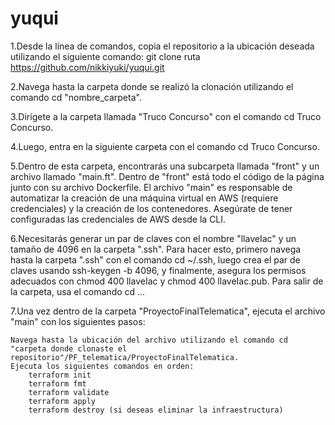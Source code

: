# yuqui

1.Desde la línea de comandos, copia el repositorio a la ubicación deseada utilizando el siguiente comando: git clone ruta https://github.com/nikkiyuki/yuqui.git

2.Navega hasta la carpeta donde se realizó la clonación utilizando el comando cd "nombre_carpeta".

3.Dirígete a la carpeta llamada "Truco Concurso" con el comando cd Truco Concurso.

4.Luego, entra en la siguiente carpeta con el comando cd Truco Concurso.

5.Dentro de esta carpeta, encontrarás una subcarpeta llamada "front" y un archivo llamado "main.ft". Dentro de "front" está todo el código de la página junto con su archivo Dockerfile. El archivo "main" es responsable de automatizar la creación de una máquina virtual en AWS (requiere credenciales) y la creación de los contenedores. Asegúrate de tener configuradas las credenciales de AWS desde la CLI.

6.Necesitarás generar un par de claves con el nombre "llaveIac" y un tamaño de 4096 en la carpeta ".ssh". Para hacer esto, primero navega hasta la carpeta ".ssh" con el comando cd ~/.ssh, luego crea el par de claves usando ssh-keygen -b 4096, y finalmente, asegura los permisos adecuados con chmod 400 llaveIac y chmod 400 llaveIac.pub. Para salir de la carpeta, usa el comando cd ...

7.Una vez dentro de la carpeta "ProyectoFinalTelematica", ejecuta el archivo "main" con los siguientes pasos:

    Navega hasta la ubicación del archivo utilizando el comando cd "carpeta donde clonaste el repositorio"/PF_telematica/ProyectoFinalTelematica.
    Ejecuta los siguientes comandos en orden:
        terraform init
        terraform fmt
        terraform validate
        terraform apply
        terraform destroy (si deseas eliminar la infraestructura)
